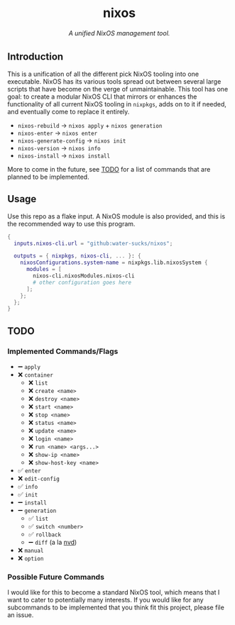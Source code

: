 <h1 align="center">nixos</h1>
<h6 align="center">A unified NixOS management tool.</h6>

## Introduction

This is a unification of all the different pick NixOS tooling into one executable.
NixOS has its various tools spread out between several large scripts that have
become on the verge of unmaintainable. This tool has one goal: to create a modular
NixOS CLI that mirrors or enhances the functionality of all current NixOS tooling in
`nixpkgs`, adds on to it if needed, and eventually come to replace it entirely.

- `nixos-rebuild` → `nixos apply` + `nixos generation`
- `nixos-enter` → `nixos enter`
- `nixos-generate-config` → `nixos init`
- `nixos-version` → `nixos info`
- `nixos-install` → `nixos install`

More to come in the future, see [TODO](#todo) for a list of commands that are
planned to be implemented.

## Usage

Use this repo as a flake input. A NixOS module is also provided, and this is
the recommended way to use this program.

```nix
{
  inputs.nixos-cli.url = "github:water-sucks/nixos";

  outputs = { nixpkgs, nixos-cli, ... }: {
    nixosConfigurations.system-name = nixpkgs.lib.nixosSystem {
      modules = [
        nixos-cli.nixosModules.nixos-cli
        # other configuration goes here
      ];
    };
  };
}
```

## TODO

### Implemented Commands/Flags

- ➖ `apply`
- ❌ `container`
  - ❌ `list`
  - ❌ `create <name>`
  - ❌ `destroy <name>`
  - ❌ `start <name>`
  - ❌ `stop <name>`
  - ❌ `status <name>`
  - ❌ `update <name>`
  - ❌ `login <name>`
  - ❌ `run <name> <args...>`
  - ❌ `show-ip <name>`
  - ❌ `show-host-key <name>`
- ✅ `enter`
- ❌ `edit-config`
- ✅ `info`
- ✅ `init`
- ➖ `install`
- ➖ `generation`
  - ✅ `list`
  - ✅ `switch <number>`
  - ✅ `rollback`
  - ➖ `diff` (a la [nvd](https://gitlab.com/khumba/nvd))
- ❌ `manual`
- ❌ `option`

### Possible Future Commands

I would like for this to become a standard NixOS tool, which means that I want
to cater to potentially many interests. If you would like for any subcommands
to be implemented that you think fit this project, please file an issue.

